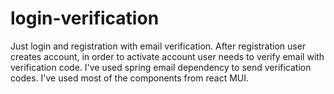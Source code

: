 # login-verification
Just login and registration with email verification.
  After registration user creates account, in order to activate account user needs to verify email with verification code. I've used spring email dependency to send
verification codes. I've used most of the components from react MUI.
